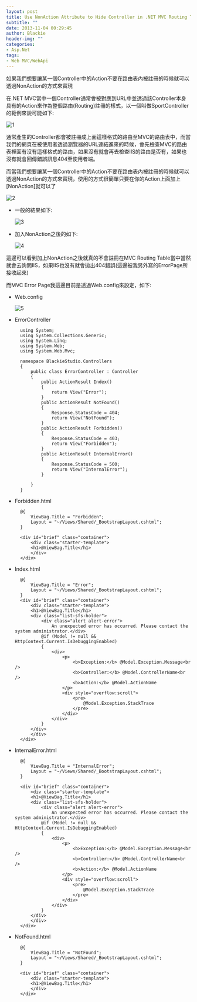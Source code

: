 ```yaml
---
layout: post
title: Use NonAction Attribute to Hide Controller in .NET MVC Routing Table
subtitle: ""
date: 2013-11-04 00:29:45
author: Blackie
header-img: ""
categories:
- Asp.Net
tags:
- Web MVC/WebApi
---
```


如果我們想要讓某一個Controller中的Action不要在路由表內被註冊的時候就可以透過NonAction的方式來實現

<!-- More -->

在.NET MVC當中一個Controller通常會被對應到URL中並透過該Controller本身具有的Action來作為整個路由(Routing)註冊的樣式，以一個叫做SportController的範例來說可能如下:

![1](https://dl.dropboxusercontent.com/u/20925528/%E6%8A%80%E8%A1%93Blog/blogs/20131104/1.PNG)

通常產生的Controller都會被註冊成上面這樣格式的路由至MVC的路由表中，而當我們的網頁在被使用者透過瀏覽器的URL連結進來的時候，會先檢查MVC的路由表裡面有沒有這樣格式的路由，如果沒有就會再去檢查IIS的路由是否有，如果也沒有就會回傳錯誤訊息404至使用者端。

而當我們想要讓某一個Controller中的Action不要在路由表內被註冊的時候就可以透過NonAction的方式來實現，使用的方式很簡單只要在你的Action上面加上[NonAction]就可以了

![2](https://dl.dropboxusercontent.com/u/20925528/%E6%8A%80%E8%A1%93Blog/blogs/20131104/2.PNG)

- 一般的結果如下:

	![3](https://dl.dropboxusercontent.com/u/20925528/%E6%8A%80%E8%A1%93Blog/blogs/20131104/3.PNG)

- 加入NonAction之後的如下:

	![4](https://dl.dropboxusercontent.com/u/20925528/%E6%8A%80%E8%A1%93Blog/blogs/20131104/4.PNG)

這邊可以看到加上NonAction之後就真的不會註冊在MVC Routing Table當中當然就會去詢問IIS，如果IIS也沒有就會拋出404錯誤(這邊被我另外寫的ErrorPage所接收起來)

而MVC Error Page我這邊目前是透過Web.config來設定，如下:

- Web.config

	![5](https://dl.dropboxusercontent.com/u/20925528/%E6%8A%80%E8%A1%93Blog/blogs/20131104/5.PNG)

- ErrorController

		using System;
		using System.Collections.Generic;
		using System.Linq;
		using System.Web;
		using System.Web.Mvc;

		namespace BlackieStudio.Controllers
		{
		    public class ErrorController : Controller
		    {
		        public ActionResult Index()
		        {
		            return View("Error");
		        }
		        public ActionResult NotFound()
		        {
		            Response.StatusCode = 404;
		            return View("NotFound");
		        }
		        public ActionResult Forbidden()
		        {
		            Response.StatusCode = 403;
		            return View("Forbidden");
		        }
		        public ActionResult InternalError()
		        {
		            Response.StatusCode = 500;
		            return View("InternalError");
		        }

		    }
		}

- Forbidden.html

		@{
		    ViewBag.Title = "Forbidden";
		    Layout = "~/Views/Shared/_BootstrapLayout.cshtml";
		}

		<div id="brief" class="container">
		    <div class="starter-template">
		    <h1>@ViewBag.Title</h1>
		    </div>
		</div>


- Index.html

		@{
		    ViewBag.Title = "Error";
		    Layout = "~/Views/Shared/_BootstrapLayout.cshtml";
		}
		<div id="brief" class="container">
		    <div class="starter-template">
		    <h1>@ViewBag.Title</h1>
		    <div class="list-sfs-holder">
		        <div class="alert alert-error">
		            An unexpected error has occurred. Please contact the system administrator.</div>
		        @if (Model != null && HttpContext.Current.IsDebuggingEnabled)
		        {
		            <div>
		                <p>
		                    <b>Exception:</b> @Model.Exception.Message<br />
		                    <b>Controller:</b> @Model.ControllerName<br />
		                    <b>Action:</b> @Model.ActionName
		                </p>
		                <div style="overflow:scroll">
		                    <pre>
		                        @Model.Exception.StackTrace
		                    </pre>
		                </div>
		            </div>
		        }
		    </div>
		    </div>
		</div>


- InternalError.html

		@{
		    ViewBag.Title = "InternalError";
		    Layout = "~/Views/Shared/_BootstrapLayout.cshtml";
		}

		<div id="brief" class="container">
		    <div class="starter-template">
		    <h1>@ViewBag.Title</h1>
		    <div class="list-sfs-holder">
		        <div class="alert alert-error">
		            An unexpected error has occurred. Please contact the system administrator.</div>
		        @if (Model != null && HttpContext.Current.IsDebuggingEnabled)
		        {
		            <div>
		                <p>
		                    <b>Exception:</b> @Model.Exception.Message<br />
		                    <b>Controller:</b> @Model.ControllerName<br />
		                    <b>Action:</b> @Model.ActionName
		                </p>
		                <div style="overflow:scroll">
		                    <pre>
		                        @Model.Exception.StackTrace
		                    </pre>
		                </div>
		            </div>
		        }
		    </div>
		    </div>
		</div>

- NotFound.html

		@{
		    ViewBag.Title = "NotFound";
		    Layout = "~/Views/Shared/_BootstrapLayout.cshtml";
		}

		<div id="brief" class="container">
		    <div class="starter-template">
		    <h1>@ViewBag.Title</h1>
		    </div>
		</div>
